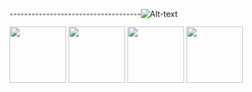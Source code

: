------------------------------------![Alt-text](https://media.giphy.com/media/1iqPjXVRQsWArYs7a0/giphy.gif)

<img src="https://user-images.githubusercontent.com/32182282/150222956-a2b3179e-bd10-43b9-8896-d1522577e79f.png" width="100" height="100" />   <img src="https://user-images.githubusercontent.com/32182282/150223058-ccb8b1d4-43d0-47db-9dff-8dbd43332904.png" width="100" height="100" />   <img src="https://user-images.githubusercontent.com/32182282/150222756-f4e75f9e-4fa8-4f79-8ae2-f034d9fea335.png" width="100" height="100" />   <img src="https://user-images.githubusercontent.com/32182282/150228637-cb3ed019-d487-48be-998b-58d6372bc516.png" width="100" height="100" />


